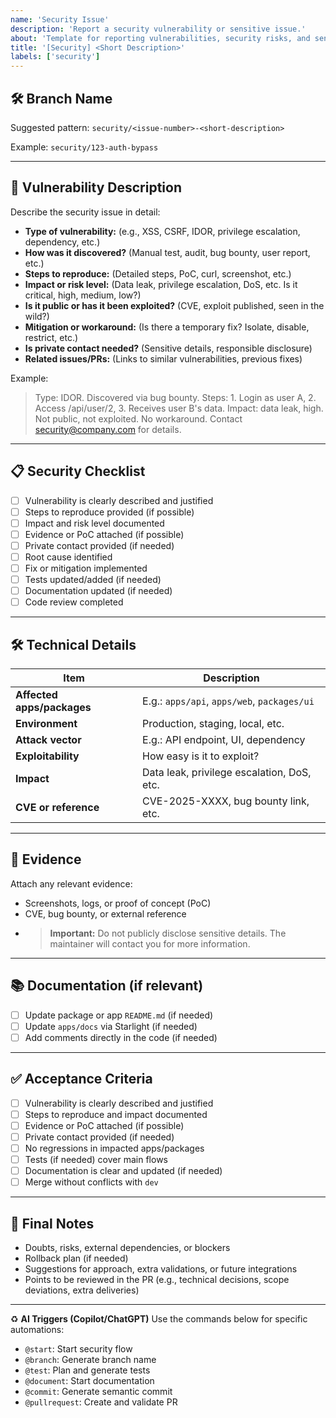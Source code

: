 ```yaml
---
name: 'Security Issue'
description: 'Report a security vulnerability or sensitive issue.'
about: 'Template for reporting vulnerabilities, security risks, and sensitive issues.'
title: '[Security] <Short Description>'
labels: ['security']
---
```


## 🛠️ Branch Name

Suggested pattern: `security/<issue-number>-<short-description>`

Example: `security/123-auth-bypass`

---

## 🚨 Vulnerability Description

Describe the security issue in detail:

- **Type of vulnerability:** (e.g., XSS, CSRF, IDOR, privilege escalation, dependency, etc.)
- **How was it discovered?** (Manual test, audit, bug bounty, user report, etc.)
- **Steps to reproduce:** (Detailed steps, PoC, curl, screenshot, etc.)
- **Impact or risk level:** (Data leak, privilege escalation, DoS, etc. Is it critical, high, medium, low?)
- **Is it public or has it been exploited?** (CVE, exploit published, seen in the wild?)
- **Mitigation or workaround:** (Is there a temporary fix? Isolate, disable, restrict, etc.)
- **Is private contact needed?** (Sensitive details, responsible disclosure)
- **Related issues/PRs:** (Links to similar vulnerabilities, previous fixes)

Example:

> Type: IDOR. Discovered via bug bounty. Steps: 1. Login as user A, 2. Access /api/user/2, 3. Receives user B's data. Impact: data leak, high. Not public, not exploited. No workaround. Contact security@company.com for details.

---

## 📋 Security Checklist

- [ ] Vulnerability is clearly described and justified
- [ ] Steps to reproduce provided (if possible)
- [ ] Impact and risk level documented
- [ ] Evidence or PoC attached (if possible)
- [ ] Private contact provided (if needed)
- [ ] Root cause identified
- [ ] Fix or mitigation implemented
- [ ] Tests updated/added (if needed)
- [ ] Documentation updated (if needed)
- [ ] Code review completed

---

## 🛠️ Technical Details

| Item                       | Description                                 |
| -------------------------- | ------------------------------------------- |
| **Affected apps/packages** | E.g.: `apps/api`, `apps/web`, `packages/ui` |
| **Environment**            | Production, staging, local, etc.            |
| **Attack vector**          | E.g.: API endpoint, UI, dependency          |
| **Exploitability**         | How easy is it to exploit?                  |
| **Impact**                 | Data leak, privilege escalation, DoS, etc.  |
| **CVE or reference**       | CVE-2025-XXXX, bug bounty link, etc.        |

---

## 📝 Evidence

Attach any relevant evidence:

- Screenshots, logs, or proof of concept (PoC)
- CVE, bug bounty, or external reference
- > **Important:** Do not publicly disclose sensitive details. The maintainer will contact you for more information.

---

## 📚 Documentation (if relevant)

- [ ] Update package or app `README.md` (if needed)
- [ ] Update `apps/docs` via Starlight (if needed)
- [ ] Add comments directly in the code (if needed)

---

## ✅ Acceptance Criteria

- [ ] Vulnerability is clearly described and justified
- [ ] Steps to reproduce and impact documented
- [ ] Evidence or PoC attached (if possible)
- [ ] Private contact provided (if needed)
- [ ] No regressions in impacted apps/packages
- [ ] Tests (if needed) cover main flows
- [ ] Documentation is clear and updated (if needed)
- [ ] Merge without conflicts with `dev`

---

## 📝 Final Notes

- Doubts, risks, external dependencies, or blockers
- Rollback plan (if needed)
- Suggestions for approach, extra validations, or future integrations
- Points to be reviewed in the PR (e.g., technical decisions, scope deviations, extra deliveries)

---

♻️ **AI Triggers (Copilot/ChatGPT)**
Use the commands below for specific automations:

- `@start`: Start security flow
- `@branch`: Generate branch name
- `@test`: Plan and generate tests
- `@document`: Start documentation
- `@commit`: Generate semantic commit
- `@pullrequest`: Create and validate PR
